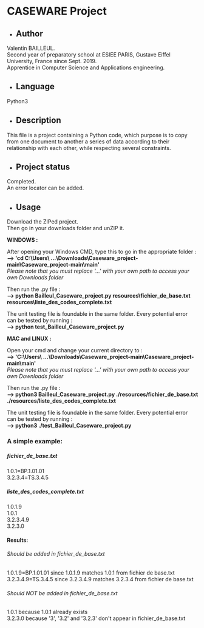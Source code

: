 # CASEWARE Project

- ## Author

Valentin BAILLEUL.  
Second year of preparatory school at ESIEE PARIS, Gustave Eiffel University, France since Sept. 2019.  
Apprentice in Computer Science and Applications engineering.

- ## Language

Python3

- ## Description

This file is a project containing a Python code, which purpose is to copy from one document to another a series of data according to their relationship with each other, while respecting several constraints.

- ## Project status

Completed.  
An error locator can be added.

- ## Usage

Download the ZIPed project.  
Then go in your downloads folder and unZIP it.  
  
  
<b>WINDOWS :</b>  

After opening your Windows CMD, type this to go in the appropriate folder :  
<b>--> 'cd C:\Users\ ...\Downloads\Caseware_project-main\Caseware_project-main\main'</b>  
_Please note that you must replace '...' with your own path to access your own Downloads folder_

Then run the .py file :  
<b>--> python Bailleul_Caseware_project.py resources\fichier_de_base.txt resources\liste_des_codes_complete.txt</b>

The unit testing file is foundable in the same folder. Every potential error can be tested by running :  
<b>--> python test_Bailleul_Caseware_project.py</b>
  
  
<b> MAC and LINUX :</b>  

Open your cmd and change your current directory to :  
<b>--> 'C:\Users\ ...\Downloads\Caseware_project-main\Caseware_project-main\main'</b>  
_Please note that you must replace '...' with your own path to access your own Downloads folder_

Then run the .py file :  
<b>--> python3 Bailleul_Caseware_project.py ./resources/fichier_de_base.txt ./resources/liste_des_codes_complete.txt</b>

The unit testing file is foundable in the same folder. Every potential error can be tested by running :  
<b>--> python3 ./test_Bailleul_Caseware_project.py</b>

### A simple example:

##### fichier_de_base.txt

1.0.1=BP.1.01.01  
3.2.3.4=TS.3.4.5

##### liste_des_codes_complete.txt

1.0.1.9  
1.0.1  
3.2.3.4.9  
3.2.3.0

#### Results:

###### Should be added in fichier_de_base.txt

1.0.1.9=BP.1.01.01 since 1.0.1.9 matches 1.0.1 from fichier de base.txt  
3.2.3.4.9=TS.3.4.5 since 3.2.3.4.9 matches 3.2.3.4 from fichier de base.txt

###### Should NOT be added in fichier_de_base.txt

1.0.1 because 1.0.1 already exists  
3.2.3.0 because '3', '3.2' and '3.2.3' don't appear in fichier_de_base.txt
